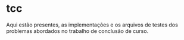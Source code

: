 # tcc
Aqui estão presentes, as implementações e os arquivos de testes dos problemas abordados no trabalho de conclusão de curso.
